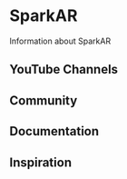 # SparkAR
Information about SparkAR

## YouTube Channels

## Community

## Documentation

## Inspiration
